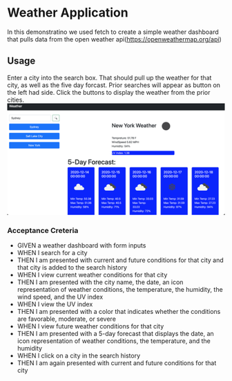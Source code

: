 # Weather Application
In this demonstratino we used fetch to create a simple weather dashboard that pulls data from the open weather api(https://openweathermap.org/api)

## Usage
Enter a city into the search box. That should pull up the weather for that city, as well as the five day forcast. Prior searches will appear as button on the left had side. Click the buttons to display the weather from the prior cities. 
![Image of application](https://github.com/mhowe21/weather-application/blob/master/readmeImg.png)

### Acceptance Creteria
- GIVEN a weather dashboard with form inputs
- WHEN I search for a city
- THEN I am presented with current and future conditions for that city and that city is added to the search history
- WHEN I view current weather conditions for that city
- THEN I am presented with the city name, the date, an icon representation of weather conditions, the temperature, the humidity, the wind speed, and the UV index
- WHEN I view the UV index
- THEN I am presented with a color that indicates whether the conditions are favorable, moderate, or severe
- WHEN I view future weather conditions for that city
- THEN I am presented with a 5-day forecast that displays the date, an icon representation of weather conditions, the temperature, and the humidity
- WHEN I click on a city in the search history
- THEN I am again presented with current and future conditions for that city
